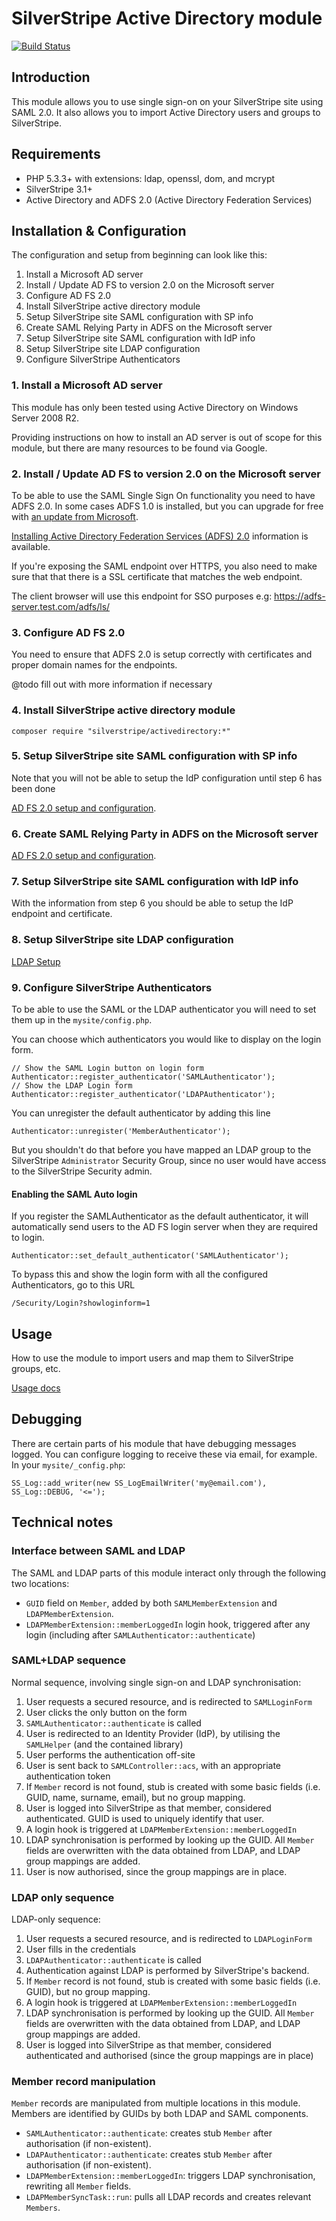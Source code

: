 # SilverStripe Active Directory module

[![Build Status](https://secure.travis-ci.org/silverstripe/silverstripe-activedirectory.svg)](https://travis-ci.org/silverstripe/silverstripe-activedirectory)

## Introduction

This module allows you to use single sign-on on your SilverStripe site using SAML 2.0.
It also allows you to import Active Directory users and groups to SilverStripe.

## Requirements

 * PHP 5.3.3+ with extensions: ldap, openssl, dom, and mcrypt
 * SilverStripe 3.1+
 * Active Directory and ADFS 2.0 (Active Directory Federation Services)
 
## Installation & Configuration

The configuration and setup from beginning can look like this:

 1. Install a Microsoft AD server
 2. Install / Update AD FS to version 2.0 on the Microsoft server
 3. Configure AD FS 2.0
 4. Install SilverStripe active directory module
 5. Setup SilverStripe site SAML configuration with SP info
 6. Create SAML Relying Party in ADFS on the Microsoft server
 7. Setup SilverStripe site SAML configuration with IdP info
 8. Setup SilverStripe site LDAP configuration
 9. Configure SilverStripe Authenticators

### 1. Install a Microsoft AD server

This module has only been tested using Active Directory on Windows Server 2008 R2.

Providing instructions on how to install an AD server is out of scope for this module,
but there are many resources to be found via Google.

### 2. Install / Update AD FS to version 2.0 on the Microsoft server

To be able to use the SAML Single Sign On functionality you need to have ADFS 2.0.
In some cases ADFS 1.0 is installed, but you can upgrade for free with [an update from Microsoft](http://www.microsoft.com/en-us/download/details.aspx?id=10909).

[Installing Active Directory Federation Services (ADFS) 2.0](http://pipe2text.com/?page_id=285) information is available.

If you're exposing the SAML endpoint over HTTPS, you also need to make sure that that there is a SSL certificate that matches the web endpoint.

The client browser will use this endpoint for SSO purposes e.g: https://adfs-server.test.com/adfs/ls/

### 3. Configure AD FS 2.0

You need to ensure that ADFS 2.0 is setup correctly with certificates and proper domain names for the endpoints.

@todo fill out with more information if necessary

### 4. Install SilverStripe active directory module

	composer require "silverstripe/activedirectory:*"

### 5. Setup SilverStripe site SAML configuration with SP info

Note that you will not be able to setup the IdP configuration until step 6 has been done

[AD FS 2.0 setup and configuration](docs/en/saml_setup.md).

### 6. Create SAML Relying Party in ADFS on the Microsoft server

[AD FS 2.0 setup and configuration](docs/en/adfs_setup.md).

### 7. Setup SilverStripe site SAML configuration with IdP info
 
With the information from step 6 you should be able to setup the IdP endpoint and certificate.

### 8. Setup SilverStripe site LDAP configuration

[LDAP Setup](docs/en/ldap_setup.md)

### 9. Configure SilverStripe Authenticators

To be able to use the SAML or the LDAP authenticator you will need to set them up in the
`mysite/config.php`.

You can choose which authenticators you would like to display on the login form.

	// Show the SAML Login button on login form
	Authenticator::register_authenticator('SAMLAuthenticator');
	// Show the LDAP Login form  
	Authenticator::register_authenticator('LDAPAuthenticator');

You can unregister the default authenticator by adding this line

	Authenticator::unregister('MemberAuthenticator');

But you shouldn't do that before you have mapped an LDAP group to the SilverStripe `Administrator`
Security Group, since no user would have access to the SilverStripe Security admin.

#### Enabling the SAML Auto login

If you register the SAMLAuthenticator as the default authenticator, it will automatically send users
to the AD FS login server when they are required to login.

	Authenticator::set_default_authenticator('SAMLAuthenticator');
	
To bypass this and show the login form with all the configured Authenticators, go to this URL

	/Security/Login?showloginform=1

## Usage

How to use the module to import users and map them to SilverStripe groups, etc.

[Usage docs](docs/en/usage.md)

## Debugging

There are certain parts of his module that have debugging messages logged. You can configure logging to receive
these via email, for example. In your `mysite/_config.php`:

	SS_Log::add_writer(new SS_LogEmailWriter('my@email.com'), SS_Log::DEBUG, '<=');

## Technical notes

### Interface between SAML and LDAP

The SAML and LDAP parts of this module interact only through the following two locations:

* `GUID` field on `Member`, added by both `SAMLMemberExtension` and `LDAPMemberExtension`.
* `LDAPMemberExtension::memberLoggedIn` login hook, triggered after any login (including after
`SAMLAuthenticator::authenticate`)

### SAML+LDAP sequence

Normal sequence, involving single sign-on and LDAP synchronisation:

1. User requests a secured resource, and is redirected to `SAMLLoginForm`
1. User clicks the only button on the form
1. `SAMLAuthenticator::authenticate` is called
1. User is redirected to an Identity Provider (IdP), by utilising the `SAMLHelper` (and the contained library)
1. User performs the authentication off-site
1. User is sent back to `SAMLController::acs`, with an appropriate authentication token
1. If `Member` record is not found, stub is created with some basic fields (i.e. GUID, name, surname, email), but no group
mapping.
1. User is logged into SilverStripe as that member, considered authenticated. GUID is used to uniquely identify that
user.
1. A login hook is triggered at `LDAPMemberExtension::memberLoggedIn`
1. LDAP synchronisation is performed by looking up the GUID. All `Member` fields are overwritten with the data obtained
from LDAP, and LDAP group mappings are added.
1. User is now authorised, since the group mappings are in place.

### LDAP only sequence

LDAP-only sequence:

1. User requests a secured resource, and is redirected to `LDAPLoginForm`
1. User fills in the credentials
1. `LDAPAuthenticator::authenticate` is called
1. Authentication against LDAP is performed by SilverStripe's backend.
1. If `Member` record is not found, stub is created with some basic fields (i.e. GUID), but no group mapping.
1. A login hook is triggered at `LDAPMemberExtension::memberLoggedIn`
1. LDAP synchronisation is performed by looking up the GUID. All `Member` fields are overwritten with the data obtained
from LDAP, and LDAP group mappings are added.
1. User is logged into SilverStripe as that member, considered authenticated and authorised (since the group mappings
are in place)

### Member record manipulation

`Member` records are manipulated from multiple locations in this module. Members are identified by GUIDs by both LDAP
and SAML components.

* `SAMLAuthenticator::authenticate`: creates stub `Member` after authorisation (if non-existent).
* `LDAPAuthenticator::authenticate`: creates stub `Member` after authorisation (if non-existent).
* `LDAPMemberExtension::memberLoggedIn`: triggers LDAP synchronisation, rewriting all `Member` fields.
* `LDAPMemberSyncTask::run`: pulls all LDAP records and creates relevant `Members`.
